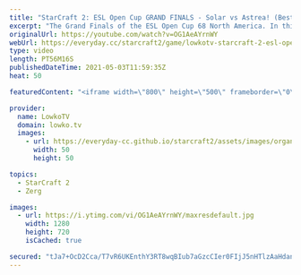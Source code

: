 ```yaml
---
title: "StarCraft 2: ESL Open Cup GRAND FINALS - Solar vs Astrea! (Best-of-5)"
excerpt: "The Grand Finals of the ESL Open Cup 68 North America. In this best-of-5 series of professional StarCraft 2 I cast Astrea versus Solar, a Protoss versus Zerg.  Support my work on Patreon: http://www.patreon.com/lowkotv Become a YouTube member: https://lowko.tv/join  My second channel: http://lowko.tv/morelowko"
originalUrl: https://youtube.com/watch?v=OG1AeAYrnWY
webUrl: https://everyday.cc/starcraft2/game/lowkotv-starcraft-2-esl-open-cup-grand-finals-solar-vs-astrea-best-of-5/
type: video
length: PT56M16S
publishedDateTime: 2021-05-03T11:59:35Z
heat: 50

featuredContent: "<iframe width=\"800\" height=\"500\" frameborder=\"0\" src=\"https://www.youtube.com/embed/OG1AeAYrnWY\" allow=\"accelerometer; autoplay; encrypted-media; gyroscope; picture-in-picture\" allowfullscreen></iframe>"

provider:
  name: LowkoTV
  domain: lowko.tv
  images:
    - url: https://everyday-cc.github.io/starcraft2/assets/images/organizations/lowko.tv-50x50.jpg
      width: 50
      height: 50

topics:
  - StarCraft 2
  - Zerg

images:
  - url: https://i.ytimg.com/vi/OG1AeAYrnWY/maxresdefault.jpg
    width: 1280
    height: 720
    isCached: true

secured: "tJa7+OcD2Cca/T7vR6UKEnthY3RT8wqBIub7aGzcCIer0FIjJ5nHTlzAaHdanVb0oD0YkIZK/6gRbSuqgvRYECvGG3vnobGHdq6B3W33Gi3aSPkq1tkFPBzHfIMpg+65e1U1oohVw7UfQ7J3ow4RTEbWxPVnB1MUjxt4YzJ73p2ls/hWuw9Hflx/4kMR6D2WAH7kuv2nPdKUurI/lQDUIIRp5365l34VjesFolH5VfNAStZ4FXQq1cAq+l4bz4F/XR5xAk7xwVwacHmd6/pgAts8kXGQzWUI910AFYBV+/7y6uURT+HnlJfxcTnXKH7U78dlgWxdYxjnSCZ8NkZQprXsd2RQ52KagNHvDnftq0+RDHnc36XNBQOnu3qmXgMIh0PGXT0h5/hgQkNIGj0eHK7I9EYGCWm9IPaJ4rCO5sB8f4a/TMwRoNGMrPLoqhhU;6VRx4xmo1Y+yKpUSLNhnlg=="
---
```


